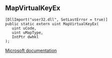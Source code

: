 ## MapVirtualKeyEx

```
[DllImport("user32.dll", SetLastError = true)]
public static extern uint MapVirtualKeyEx(
   uint uCode,
   uint uMapType,
   IntPtr dwhkl
);
```

[Microsoft documentation](https://docs.microsoft.com/en-us/windows/win32/api/winuser/nf-winuser-mapvirtualkeyexw)
